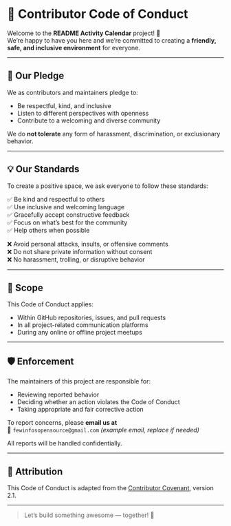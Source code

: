 # 💬 Contributor Code of Conduct

Welcome to the **README Activity Calendar** project! 👋  
We’re happy to have you here and we’re committed to creating a **friendly, safe, and inclusive environment** for everyone.

---

## 🌈 Our Pledge

We as contributors and maintainers pledge to:

- Be respectful, kind, and inclusive
- Listen to different perspectives with openness
- Contribute to a welcoming and diverse community

We do **not tolerate** any form of harassment, discrimination, or exclusionary behavior.

---

## 💡 Our Standards

To create a positive space, we ask everyone to follow these standards:

✅ Be kind and respectful to others  
✅ Use inclusive and welcoming language  
✅ Gracefully accept constructive feedback  
✅ Focus on what’s best for the community  
✅ Help others when possible

❌ Avoid personal attacks, insults, or offensive comments  
❌ Do not share private information without consent  
❌ No harassment, trolling, or disruptive behavior

---

## 🔧 Scope

This Code of Conduct applies:

- Within GitHub repositories, issues, and pull requests
- In all project-related communication platforms
- During any online or offline project meetups

---

## 🛡️ Enforcement

The maintainers of this project are responsible for:

- Reviewing reported behavior
- Deciding whether an action violates the Code of Conduct
- Taking appropriate and fair corrective action

To report concerns, please **email us at**  
📧 `fewinfosopensource@gmail.com` *(example email, replace if needed)*

All reports will be handled confidentially.

---

## 🤝 Attribution

This Code of Conduct is adapted from the [Contributor Covenant](https://www.contributor-covenant.org), version 2.1.

---

> Let’s build something awesome — together! 💜

